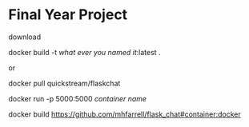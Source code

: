 # Final Year Project


download


docker build -t *what ever you named it*:latest .

or

docker pull quickstream/flaskchat

docker run -p 5000:5000 *container name*

docker build https://github.com/mhfarrell/flask_chat#container:docker
